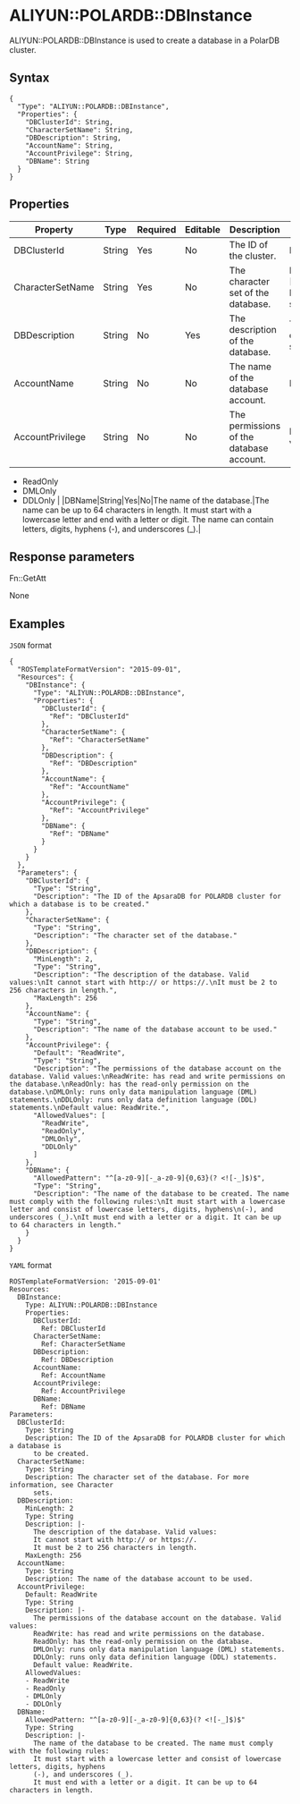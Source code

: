 # ALIYUN::POLARDB::DBInstance

ALIYUN::POLARDB::DBInstance is used to create a database in a PolarDB cluster.

## Syntax

```
{
  "Type": "ALIYUN::POLARDB::DBInstance",
  "Properties": {
    "DBClusterId": String,
    "CharacterSetName": String,
    "DBDescription": String,
    "AccountName": String,
    "AccountPrivilege": String,
    "DBName": String
  }
}
```

## Properties

|Property|Type|Required|Editable|Description|Constraint|
|--------|----|--------|--------|-----------|----------|
|DBClusterId|String|Yes|No|The ID of the cluster.|None|
|CharacterSetName|String|Yes|No|The character set of the database.|For more information, see [Character sets](/intl.en-US/API Reference/Appendixes/Character sets.md). |
|DBDescription|String|No|Yes|The description of the database.|The description must be 2 to 256 characters in length. It cannot start with `http://` or `https://`.|
|AccountName|String|No|No|The name of the database account.|None|
|AccountPrivilege|String|No|No|The permissions of the database account.|Default value: ReadWrite. Valid values: -   ReadWrite
-   ReadOnly
-   DMLOnly
-   DDLOnly |
|DBName|String|Yes|No|The name of the database.|The name can be up to 64 characters in length. It must start with a lowercase letter and end with a letter or digit. The name can contain letters, digits, hyphens \(-\), and underscores \(\_\).|

## Response parameters

Fn::GetAtt

None

## Examples

`JSON` format

```
{
  "ROSTemplateFormatVersion": "2015-09-01",
  "Resources": {
    "DBInstance": {
      "Type": "ALIYUN::POLARDB::DBInstance",
      "Properties": {
        "DBClusterId": {
          "Ref": "DBClusterId"
        },
        "CharacterSetName": {
          "Ref": "CharacterSetName"
        },
        "DBDescription": {
          "Ref": "DBDescription"
        },
        "AccountName": {
          "Ref": "AccountName"
        },
        "AccountPrivilege": {
          "Ref": "AccountPrivilege"
        },
        "DBName": {
          "Ref": "DBName"
        }
      }
    }
  },
  "Parameters": {
    "DBClusterId": {
      "Type": "String",
      "Description": "The ID of the ApsaraDB for POLARDB cluster for which a database is to be created."
    },
    "CharacterSetName": {
      "Type": "String",
      "Description": "The character set of the database."
    },
    "DBDescription": {
      "MinLength": 2,
      "Type": "String",
      "Description": "The description of the database. Valid values:\nIt cannot start with http:// or https://.\nIt must be 2 to 256 characters in length.",
      "MaxLength": 256
    },
    "AccountName": {
      "Type": "String",
      "Description": "The name of the database account to be used."
    },
    "AccountPrivilege": {
      "Default": "ReadWrite",
      "Type": "String",
      "Description": "The permissions of the database account on the database. Valid values:\nReadWrite: has read and write permissions on the database.\nReadOnly: has the read-only permission on the database.\nDMLOnly: runs only data manipulation language (DML) statements.\nDDLOnly: runs only data definition language (DDL) statements.\nDefault value: ReadWrite.",
      "AllowedValues": [
        "ReadWrite",
        "ReadOnly",
        "DMLOnly",
        "DDLOnly"
      ]
    },
    "DBName": {
      "AllowedPattern": "^[a-z0-9][-_a-z0-9]{0,63}(? <![-_]$)$",
      "Type": "String",
      "Description": "The name of the database to be created. The name must comply with the following rules:\nIt must start with a lowercase letter and consist of lowercase letters, digits, hyphens\n(-), and underscores (_).\nIt must end with a letter or a digit. It can be up to 64 characters in length."
    }
  }
}
```

`YAML` format

```
ROSTemplateFormatVersion: '2015-09-01'
Resources:
  DBInstance:
    Type: ALIYUN::POLARDB::DBInstance
    Properties:
      DBClusterId:
        Ref: DBClusterId
      CharacterSetName:
        Ref: CharacterSetName
      DBDescription:
        Ref: DBDescription
      AccountName:
        Ref: AccountName
      AccountPrivilege:
        Ref: AccountPrivilege
      DBName:
        Ref: DBName
Parameters:
  DBClusterId:
    Type: String
    Description: The ID of the ApsaraDB for POLARDB cluster for which a database is
      to be created.
  CharacterSetName:
    Type: String
    Description: The character set of the database. For more information, see Character
      sets.
  DBDescription:
    MinLength: 2
    Type: String
    Description: |-
      The description of the database. Valid values:
      It cannot start with http:// or https://.
      It must be 2 to 256 characters in length.
    MaxLength: 256
  AccountName:
    Type: String
    Description: The name of the database account to be used.
  AccountPrivilege:
    Default: ReadWrite
    Type: String
    Description: |-
      The permissions of the database account on the database. Valid values:
      ReadWrite: has read and write permissions on the database.
      ReadOnly: has the read-only permission on the database.
      DMLOnly: runs only data manipulation language (DML) statements.
      DDLOnly: runs only data definition language (DDL) statements.
      Default value: ReadWrite.
    AllowedValues:
    - ReadWrite
    - ReadOnly
    - DMLOnly
    - DDLOnly
  DBName:
    AllowedPattern: "^[a-z0-9][-_a-z0-9]{0,63}(? <![-_]$)$"
    Type: String
    Description: |-
      The name of the database to be created. The name must comply with the following rules:
      It must start with a lowercase letter and consist of lowercase letters, digits, hyphens
      (-), and underscores (_).
      It must end with a letter or a digit. It can be up to 64 characters in length.
```

